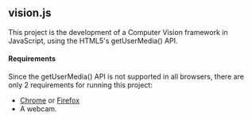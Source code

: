 ## vision.js

This project is the development of a Computer Vision framework in JavaScript, using the HTML5's getUserMedia() API.

#### Requirements

Since the getUserMedia() API is not supported in all browsers, there are only 2 requirements for running this project:
- [Chrome](http://www.google.com/intl/pt-BR/chrome/) or [Firefox](http://www.mozilla.org/pt-BR/firefox/new/)  
- A webcam.
